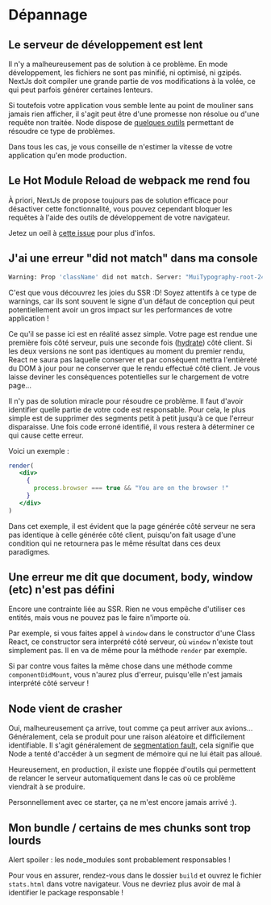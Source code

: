 # Dépannage

## Le serveur de développement est lent

Il n'y a malheureusement pas de solution à ce problème. En mode développement, les fichiers ne sont pas minifié, ni 
optimisé, ni gzipés. NextJs doit compiler une grande partie de vos modifications à la volée, ce qui peut parfois
générer certaines lenteurs.

Si toutefois votre application vous semble lente au point de mouliner sans jamais rien afficher, il s'agit peut être
d'une promesse non résolue ou d'une requête non traitée. Node dispose de [quelques outils](https://stackoverflow.com/questions/20990955/how-do-i-debug-promise-based-code-in-node)
 permettant de résoudre ce type de problèmes.
 
 Dans tous les cas, je vous conseille de n'estimer la vitesse de votre application qu'en mode production.
 
 ## Le Hot Module Reload de webpack me rend fou
 
 À priori, NextJs de propose toujours pas de solution efficace pour désactiver cette fonctionnalité, vous pouvez cependant
 bloquer les requêtes à l'aide des outils de développement de votre navigateur. 
 
 Jetez un oeil à [cette issue](https://github.com/zeit/next.js/issues/1109) pour plus d'infos.
 
 ## J'ai une erreur "did not match" dans ma console
 
 ```bash
 Warning: Prop 'className' did not match. Server: "MuiTypography-root-246 MuiTypography-title-252 MuiTypography-colorInherit-265 PageComponent-flex-207" Client: "MuiTypography-root-44 MuiTypography-title-50 MuiTypography-colorInherit-63 PageComponent-flex-5"
 ```
 
 C'est que vous découvrez les joies du SSR :D! Soyez attentifs à ce type de warnings, car ils sont souvent le signe d'un
 défaut de conception qui peut potentiellement avoir un gros impact sur les performances de votre application !
 
 Ce qu'il se passe ici est en réalité assez simple. Votre page est rendue une première fois côté serveur, puis une seconde
 fois ([hydrate](https://reactjs.org/docs/react-dom.html#hydrate)) côté client. Si les deux versions ne sont pas identiques
 au moment du premier rendu, React ne saura pas laquelle conserver et par conséquent mettra l'entièreté du DOM à jour pour
 ne conserver que le rendu effectué côté client. Je vous laisse deviner les conséquences potentielles sur le chargement de votre
 page...
 
 Il n'y pas de solution miracle pour résoudre ce problème. Il faut d'avoir identifier quelle partie de votre code est responsable. 
 Pour cela, le plus simple est de supprimer des segments petit à petit jusqu'à ce que l'erreur disparaisse. Une fois code erroné identifié,
 il vous restera à déterminer ce qui cause cette erreur.
 
 Voici un exemple :
 
 ```jsx harmony
 render(
    <div>
      {
        process.browser === true && "You are on the browser !"
      }
    </div>
 )
 ```
 
 Dans cet exemple, il est évident que la page générée côté serveur ne sera pas identique à celle générée côté client, puisqu'on
 fait usage d'une condition qui ne retournera pas le même résultat dans ces deux paradigmes. 
 
 
 ## Une erreur me dit que document, body, window (etc) n'est pas défini
 
 Encore une contrainte liée au SSR. Rien ne vous empêche d'utiliser ces entités, mais vous ne pouvez pas le faire n'importe où.
 
 Par exemple, si vous faites appel à `window` dans le constructor d'une Class React, ce constructor sera interprété côté serveur,
 où `window` n'existe tout simplement pas. Il en va de même pour la méthode `render` par exemple. 
 
 Si par contre vous faites la même chose dans une méthode comme `componentDidMount`, vous n'aurez plus d'erreur, puisqu'elle n'est
 jamais interprété côté serveur !
 
 ## Node vient de crasher
 
 Oui, malheureusement ça arrive, tout comme ça peut arriver aux avions... Généralement, cela se produit pour une raison
 aléatoire et difficilement identifiable. Il s'agit généralement de [segmentation fault](https://en.wikipedia.org/wiki/Segmentation_fault), cela
 signifie que Node a tenté d'accéder à un segment de mémoire qui ne lui était pas alloué.
 
 Heureusement, en production, il existe une floppée d'outils qui permettent de relancer le serveur automatiquement dans le cas où ce problème
 viendrait à se produire. 
 
 Personnellement avec ce starter, ça ne m'est encore jamais arrivé :).
 
 
 ## Mon bundle / certains de mes chunks sont trop lourds
 
 Alert spoiler : les node_modules sont probablement responsables !
 
 Pour vous en assurer, rendez-vous dans le dossier `build` et ouvrez le fichier `stats.html` dans votre navigateur. Vous ne devriez
 plus avoir de mal à identifier le package responsable !